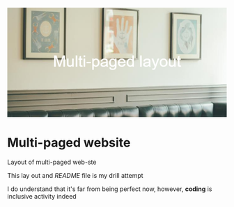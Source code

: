 ![Banner](./Multi-paged_layout.png)
# Multi-paged website

Layout of multi-paged web-ste

This lay out and *README* file is my drill attempt

I do understand that it's far from being perfect now, however, **coding** is inclusive activity indeed

